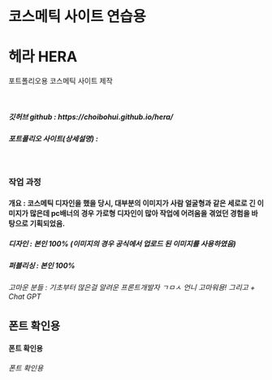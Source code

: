 # 코스메틱 사이트 연습용
<h1>헤라 HERA</h1>
<p>포트폴리오용 코스메틱 사이트 제작</p>
<br>
<h5>깃허브 github : https://choibohui.github.io/hera/</h5>
<h5>포트폴리오 사이트(상세설명) : </h5>
<br>
<h3>작업 과정</h3>
<h4>개요 : 코스메틱 디자인을 했을 당시, 대부분의 이미지가 사람 얼굴형과 같은 세로로 긴 이미지가 많은데 pc배너의 경우 가로형 디자인이 많아 작업에 어려움을 겪었던 경험을 바탕으로 기획되었음.</h4>
<h5>디자인 : 본인 100% (이미지의 경우 공식에서 업로드 된 이미지를 사용하였음)</h5>
<h5>퍼블리싱 : 본인 100%</h5>
<h6>고마운 분들 : 기초부터 많은걸 알려운 프론트개발자 ㄱㅁㅅ 언니 고마워용! 그리고 + Chat GPT</h6>






<h2>폰트 확인용</h2>
<h4>폰트 확인용</h4>
<h6>폰트 확인용</h6>
